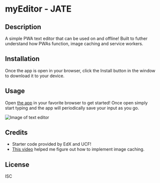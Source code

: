 # myEditor - JATE

## Description

A simple PWA text editor that can be used on and offline! Built to futher understand how PWAs function, image caching and service workers.

## Installation

Once the app is open in your browser, click the Install button in the window to download it to your device. 

## Usage

Open [the app](https://c19-jate-app-2e84cd500d30.herokuapp.com/) in your favorite browser to get started! Once open simply start typing and the app will periodically save your input as you go.

![Image of text editor](https://i.gyazo.com/c00ecce7903c5a75f66ce2d05fcda58e.png)

## Credits

+ Starter code provided by EdX and UCF! 
+ [This video](https://youtu.be/utxTqssjp-o?si=Mp514z2kK0ud7mff) helped me figure out how to implement image caching.


## License
ISC
